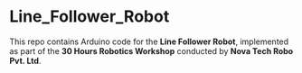 # Line_Follower_Robot

This repo contains Arduino code for the **Line Follower Robot**, implemented as part of the **30 Hours Robotics Workshop** conducted by **Nova Tech Robo Pvt. Ltd**.
